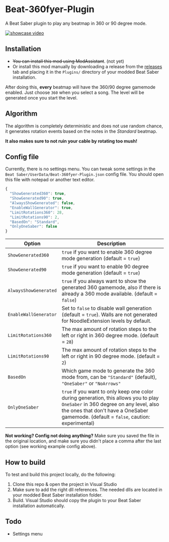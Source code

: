# Beat-360fyer-Plugin
A Beat Saber plugin to play any beatmap in 360 or 90 degree mode. 

[![showcase video](https://github.com/CodeStix/Beat-360fyer-Plugin/raw/master/preview.gif)](https://www.youtube.com/watch?v=xUDdStGQwq0)

## Installation

- ~~You can install this mod using ModAssistant~~. (not yet)
- Or install this mod manually by downloading a release from the [releases](https://github.com/CodeStix/Beat-360fyer-Plugin/releases) tab and placing it in the `Plugins/` directory of your modded Beat Saber installation.

After doing this, **every** beatmap will have the 360/90 degree gamemode enabled. Just choose `360` when you select a song. The level will be generated once you start the level.

## Algorithm

The algorithm is completely deterministic and does not use random chance, it generates rotation events based on the notes in the *Standard* beatmap. 

**It also makes sure to not ruin your cable by rotating too mush!**

## Config file

Currently, there is no settings menu. You can tweak some settings in the `Beat Saber/UserData/Beat-360fyer-Plugin.json` config file. You should open this file with notepad or another text editor.

```js
{
  "ShowGenerated360": true,
  "ShowGenerated90": true,
  "AlwaysShowGenerated": false,
  "EnableWallGenerator": true,
  "LimitRotations360": 28,
  "LimitRotations90": 2,
  "BasedOn": "Standard",
  "OnlyOneSaber": false
}
```
|Option|Description|
|---|---|
|`ShowGenerated360`| `true` if you want to enable 360 degree mode generation (default = `true`)|
|`ShowGenerated90`| `true` if you want to enable 90 degree mode generation (default = `true`)|
|`AlwaysShowGenerated`| `true` if you always want to show the generated 360 gamemode, also if there is already a 360 mode available. (default = `false`)|
|`EnableWallGenerator`| Set to `false` to disable wall generation (default = `true`). Walls are not generated for NoodleExtension levels by default.|
|`LimitRotations360`| The max amount of rotation steps to the left or right in 360 degree mode. (default = `28`)|
|`LimitRotations90`|The max amount of rotation steps to the left or right in 90 degree mode. (default = `2`)|
|`BasedOn`|Which game mode to generate the 360 mode from, can be `"Standard"` (default), `"OneSaber"` or `"NoArrows"`|
|`OnlyOneSaber`|`true` if you want to only keep one color during generation, this allows you to play `OneSaber` in 360 degree on any level, also the ones that don't have a OneSaber gamemode. (default = `false`, caution: experimental)|

**Not working? Config not doing anything?** Make sure you saved the file in the original location, and make sure you didn't place a comma after the last option (see working example config above).


## How to build

To test and build this project locally, do the following:
1. Clone this repo & open the project in Visual Studio
2. Make sure to add the right dll references. The needed dlls are located in your modded Beat Saber installation folder.
3. Build. Visual Studio should copy the plugin to your Beat Saber installation automatically.

## Todo

- Settings menu

